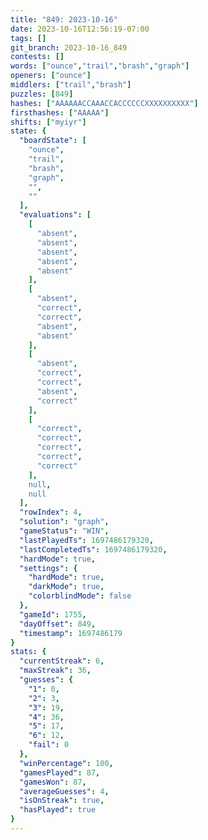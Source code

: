 ```yaml
---
title: "849: 2023-10-16"
date: 2023-10-16T12:56:19-07:00
tags: []
git_branch: 2023-10-16_849
contests: []
words: ["ounce","trail","brash","graph"]
openers: ["ounce"]
middlers: ["trail","brash"]
puzzles: [849]
hashes: ["AAAAAACCAAACCACCCCCCXXXXXXXXXX"]
firsthashes: ["AAAAA"]
shifts: ["myiyr"]
state: {
  "boardState": [
    "ounce",
    "trail",
    "brash",
    "graph",
    "",
    ""
  ],
  "evaluations": [
    [
      "absent",
      "absent",
      "absent",
      "absent",
      "absent"
    ],
    [
      "absent",
      "correct",
      "correct",
      "absent",
      "absent"
    ],
    [
      "absent",
      "correct",
      "correct",
      "absent",
      "correct"
    ],
    [
      "correct",
      "correct",
      "correct",
      "correct",
      "correct"
    ],
    null,
    null
  ],
  "rowIndex": 4,
  "solution": "graph",
  "gameStatus": "WIN",
  "lastPlayedTs": 1697486179320,
  "lastCompletedTs": 1697486179320,
  "hardMode": true,
  "settings": {
    "hardMode": true,
    "darkMode": true,
    "colorblindMode": false
  },
  "gameId": 1755,
  "dayOffset": 849,
  "timestamp": 1697486179
}
stats: {
  "currentStreak": 6,
  "maxStreak": 36,
  "guesses": {
    "1": 0,
    "2": 3,
    "3": 19,
    "4": 36,
    "5": 17,
    "6": 12,
    "fail": 0
  },
  "winPercentage": 100,
  "gamesPlayed": 87,
  "gamesWon": 87,
  "averageGuesses": 4,
  "isOnStreak": true,
  "hasPlayed": true
}
---
```

<!-- more -->
